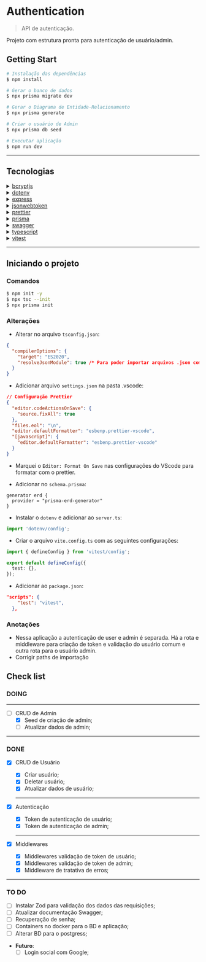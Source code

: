 # Authentication

> API de autenticação.

Projeto com estrutura pronta para autenticação de usuário/admin.

## Getting Start

```bash
# Instalação das dependências
$ npm install

# Gerar o banco de dados
$ npx prisma migrate dev

# Gerar o Diagrama de Entidade-Relacionamento
$ npx prisma generate

# Criar o usuário de Admin
$ npx prisma db seed
```

```bash
# Executar aplicação
$ npm run dev
```

---

## Tecnologias

<details>
  <summary> <a href=''>bcryptjs</a> </summary>

```bash
$ npm i bcryptjs
$ npm i @types/bcryptjs -D
```

</details>

<details>
  <summary> <a href=''>dotenv</a> </summary>

```bash
$ npm i dotenv
```

</details>

<details>
  <summary> <a href=''>express</a> </summary>

```bash
$ npm i express
$ npm i @types/express -D

# Tratativa de erros assíncronos pelo express
$ npm i express-async-errors
```

</details>

<!-- - [jest](asd)

```bash
$ npm i jest ts-jest ts-node @types/jest -D

# Arquivo de configuração
$ npx jest --init
``` -->

<details>
  <summary> <a href=''>jsonwebtoken</a> </summary>

```bash
$ npm i jsonwebtoken
$ npm i @types/jsonwebtoken -D
```

</details>

<details>
  <summary> <a href=''>prettier</a> </summary>

```bash
$ npm i prettier -D
```

</details>

<details>
  <summary> <a href=''>prisma</a> </summary>

```bash
$ npm i prisma -D
$ npm i @prisma/client

# Biblioteca para gerar o diagrama de Entidade-Relacionamento.
$ npm i prisma-erd-generator @mermaid-js/mermaid-cli -D
```

</details>

<details>
  <summary> <a href=''>swagger</a> </summary>

```bash
$ npm i swagger-ui-express
$ npm i @types/swagger-ui-express -D
```

</details>

<details>
  <summary> <a href=''>typescript</a> </summary>

```bash
$ npm i typescript -D
$ npm i tsx -D
```

</details>

<details>
  <summary> <a href=''>vitest</a> </summary>

```bash
$ npm i vitest -D
```

</details>

---

## Iniciando o projeto

### **Comandos**

```bash
$ npm init -y
$ npx tsc --init
$ npx prisma init
```

### **Alterações**

- Alterar no arquivo `tsconfig.json`:

```json
{
  "compilerOptions": {
    "target": "ES2020",
    "resolveJsonModule": true /* Para poder importar arquivos .json como swagger.json */
  }
}
```

- Adicionar arquivo `settings.json` na pasta .vscode:

```json
// Configuração Prettier
{
  "editor.codeActionsOnSave": {
    "source.fixAll": true
  },
  "files.eol": "\n",
  "editor.defaultFormatter": "esbenp.prettier-vscode",
  "[javascript]": {
    "editor.defaultFormatter": "esbenp.prettier-vscode"
  }
}
```

- Marquei o `Editor: Format On Save` nas configurações do VScode para formatar com o prettier.

- Adicionar no `schema.prisma`:

```prisma
generator erd {
  provider = "prisma-erd-generator"
}
```

- Instalar o `dotenv` e adicionar ao `server.ts`:

```ts
import 'dotenv/config';
```

- Criar o arquivo `vite.config.ts` com as seguintes configurações:

```ts
import { defineConfig } from 'vitest/config';

export default defineConfig({
  test: {},
});
```

- Adicionar ao `package.json`:

```json
"scripts": {
    "test": "vitest",
  },
```

<!-- - Alterar no arquivos `jest.config.ts`:

```ts
bail: true,
preset: "ts-jest",
``` -->

### Anotações

- Nessa aplicação a autenticação de user e admin é separada. Há a rota e middleware para criação de token e validação do usuário comum e outra rota para o usuário admin.
- Corrigir paths de importação

## Check list

### DOING

---

- [ ] CRUD de Admin
  - [x] Seed de criação de admin;
  - [ ] Atualizar dados de admin;

---

### DONE

- [x] CRUD de Usuário

  - [x] Criar usuário;
  - [x] Deletar usuário;
  - [x] Atualizar dados de usuário;

  ***

- [x] Autenticação

  - [x] Token de autenticação de usuário;
  - [x] Token de autenticação de admin;

  ***

- [x] Middlewares
  - [x] Middlewares validação de token de usuário;
  - [x] Middlewares validação de token de admin;
  - [x] Middleware de tratativa de erros;

---

### TO DO

- [ ] Instalar Zod para validação dos dados das requisições;
- [ ] Atualizar documentação Swagger;
- [ ] Recuperação de senha;
- [ ] Containers no docker para o BD e aplicação;
- [ ] Alterar BD para o postgress;

- **Futuro**:
  - [ ] Login social com Google;

<!-- ## Há fazer!

- Separar model de refresh token de user e admin;
- Alterar nomenclatura de Users para User;
- Alterar model de user retirando o campo googleId;
- Alterar model de admin e deixar o campo refreshToken como o de user;
- Corrigir código de `GenerateToken` e `GenerateRefreshToken`;
- Rever a lógica do Refresh Token para criar um novo token e um novo refresh token, cada vez que o refresh token for usado, e caso expire o usuário deverar logar novamente; -->
